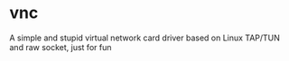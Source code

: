# vnc
A simple and stupid virtual network card driver based on Linux TAP/TUN and raw socket, just for fun

